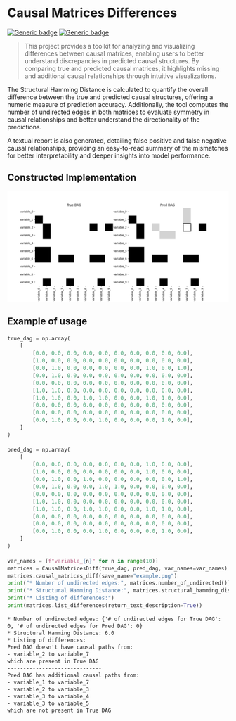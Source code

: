 # Causal Matrices Differences #
[![Generic badge](https://img.shields.io/badge/languge-english-blue.svg)](https://shields.io/)
[![Generic badge](https://img.shields.io/badge/causal%20ai-8A2BE2)](https://www.shields.io/)

> This project provides a toolkit for analyzing and visualizing differences between causal matrices, enabling users to better understand discrepancies in predicted causal structures. By comparing true and predicted causal matrices, it highlights missing and additional causal relationships through intuitive visualizations.

The Structural Hamming Distance is calculated to quantify the overall difference between the true and predicted causal structures, offering a numeric measure of prediction accuracy. Additionally, the tool computes the number of undirected edges in both matrices to evaluate symmetry in causal relationships and better understand the directionality of the predictions.

A textual report is also generated, detailing false positive and false negative causal relationships, providing an easy-to-read summary of the mismatches for better interpretability and deeper insights into model performance.

## **Constructed Implementation** ## 
<p align="center">
  <img src="https://github.com/MariuszAndziak/CausalMatricesDiff/blob/main/example.png" alt="Show differences in DAG structures">
</p>

## **Example of usage** ##
```python
true_dag = np.array(
    [
        [0.0, 0.0, 0.0, 0.0, 0.0, 0.0, 0.0, 0.0, 0.0, 0.0],
        [1.0, 0.0, 0.0, 0.0, 0.0, 0.0, 0.0, 0.0, 0.0, 0.0],
        [0.0, 1.0, 0.0, 0.0, 0.0, 0.0, 0.0, 1.0, 0.0, 1.0],
        [0.0, 1.0, 0.0, 0.0, 0.0, 0.0, 0.0, 0.0, 0.0, 0.0],
        [0.0, 0.0, 0.0, 0.0, 0.0, 0.0, 0.0, 0.0, 0.0, 0.0],
        [1.0, 1.0, 0.0, 0.0, 0.0, 0.0, 0.0, 0.0, 0.0, 0.0],
        [1.0, 1.0, 0.0, 1.0, 1.0, 0.0, 0.0, 1.0, 1.0, 0.0],
        [0.0, 0.0, 0.0, 0.0, 0.0, 0.0, 0.0, 0.0, 0.0, 0.0],
        [0.0, 0.0, 0.0, 0.0, 0.0, 0.0, 0.0, 0.0, 0.0, 0.0],
        [0.0, 1.0, 0.0, 0.0, 1.0, 0.0, 0.0, 0.0, 1.0, 0.0],
    ]
)

pred_dag = np.array(
    [
        [0.0, 0.0, 0.0, 0.0, 0.0, 0.0, 0.0, 1.0, 0.0, 0.0],
        [1.0, 0.0, 0.0, 0.0, 0.0, 0.0, 0.0, 1.0, 0.0, 0.0],
        [0.0, 1.0, 0.0, 1.0, 0.0, 0.0, 0.0, 0.0, 0.0, 1.0],
        [0.0, 1.0, 0.0, 0.0, 1.0, 1.0, 0.0, 0.0, 0.0, 0.0],
        [0.0, 0.0, 0.0, 0.0, 0.0, 0.0, 0.0, 0.0, 0.0, 0.0],
        [1.0, 1.0, 0.0, 0.0, 0.0, 0.0, 0.0, 0.0, 0.0, 0.0],
        [1.0, 1.0, 0.0, 1.0, 1.0, 0.0, 0.0, 1.0, 1.0, 0.0],
        [0.0, 0.0, 0.0, 0.0, 0.0, 0.0, 0.0, 0.0, 0.0, 0.0],
        [0.0, 0.0, 0.0, 0.0, 0.0, 0.0, 0.0, 0.0, 0.0, 0.0],
        [0.0, 1.0, 0.0, 0.0, 1.0, 0.0, 0.0, 0.0, 1.0, 0.0],
    ]
)

var_names = [f"variable_{n}" for n in range(10)]
matrices = CausalMatricesDiff(true_dag, pred_dag, var_names=var_names)
matrices.causal_matrices_diff(save_name="example.png")
print("* Number of undirected edges:", matrices.number_of_undirected())
print("* Structural Hamming Distance:", matrices.structural_hamming_distance())
print("* Listing of differences:")
print(matrices.list_differences(return_text_description=True))
```

```
* Number of undirected edges: {'# of undirected edges for True DAG': 0, '# of undirected edges for Pred DAG': 0}
* Structural Hamming Distance: 6.0
* Listing of differences:
Pred DAG doesn't have causal paths from:
- variable_2 to variable_7
which are present in True DAG
------------------------------
Pred DAG has additional causal paths from:
- variable_1 to variable_7
- variable_2 to variable_3
- variable_3 to variable_4
- variable_3 to variable_5
which are not present in True DAG
```